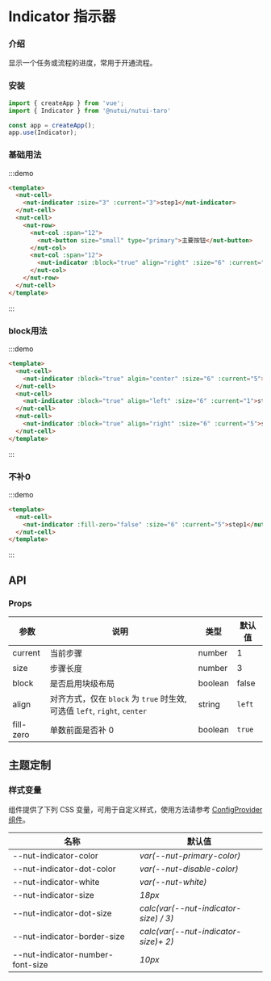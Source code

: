 # Indicator 指示器

### 介绍

显示一个任务或流程的进度，常用于开通流程。

### 安装

```javascript
import { createApp } from 'vue';
import { Indicator } from '@nutui/nutui-taro'

const app = createApp();
app.use(Indicator);
```

### 基础用法

:::demo
```html
<template>
  <nut-cell>
    <nut-indicator :size="3" :current="3">step1</nut-indicator>
  </nut-cell>
  <nut-cell>
    <nut-row>
      <nut-col :span="12">
        <nut-button size="small" type="primary">主要按钮</nut-button>
      </nut-col>
      <nut-col :span="12">
        <nut-indicator :block="true" align="right" :size="6" :current="5">step1</nut-indicator>
      </nut-col>
    </nut-row>
  </nut-cell>
</template>
```
:::

### block用法
:::demo
```html
<template>
  <nut-cell>
    <nut-indicator :block="true" algin="center" :size="6" :current="5">step1</nut-indicator>
  </nut-cell>
  <nut-cell>
    <nut-indicator :block="true" align="left" :size="6" :current="1">step1</nut-indicator>
  </nut-cell>
  <nut-cell>
    <nut-indicator :block="true" align="right" :size="6" :current="5">step1</nut-indicator>
  </nut-cell>
</template>
```
:::

### 不补0
:::demo
```html
<template>
  <nut-cell>
    <nut-indicator :fill-zero="false" :size="6" :current="5">step1</nut-indicator>
  </nut-cell>
</template>
```
:::


## API

### Props

| 参数         | 说明                             | 类型   | 默认值           |
|--------------|----------------------------------|--------|------------------|
| current  | 当前步骤               | number | 1              |
| size       | 步骤长度                         | number | 3               |
| block | 是否启用块级布局     | boolean | false |
| align | 对齐方式，仅在 `block` 为 `true` 时生效, 可选值 `left`, `right`, `center`| string | `left` |
| fill-zero     | 单数前面是否补 0                      | boolean | `true`        |

## 主题定制

### 样式变量

组件提供了下列 CSS 变量，可用于自定义样式，使用方法请参考 [ConfigProvider 组件](#/zh-CN/config-provider)。

| 名称                                    | 默认值                     |
| --------------------------------------- | -------------------------- |
| --nut-indicator-color|  _var(--nut-primary-color)_ |
| --nut-indicator-dot-color|  _var(--nut-disable-color)_ |
| --nut-indicator-white|  _var(--nut-white)_ |
| --nut-indicator-size|  _18px_ |
| --nut-indicator-dot-size|  _calc(var(--nut-indicator-size) / 3)_ |
| --nut-indicator-border-size|  _calc(var(--nut-indicator-size)+ 2)_ |
| --nut-indicator-number-font-size|  _10px_ |
